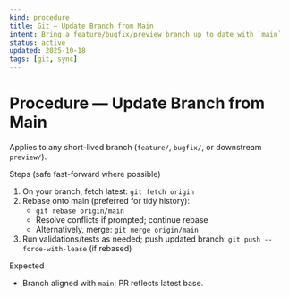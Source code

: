 ```yaml
---
kind: procedure
title: Git — Update Branch from Main
intent: Bring a feature/bugfix/preview branch up to date with `main`
status: active
updated: 2025-10-18
tags: [git, sync]
---
```


# Procedure — Update Branch from Main

Applies to any short-lived branch (`feature/`, `bugfix/`, or downstream `preview/`).

Steps (safe fast-forward where possible)
1) On your branch, fetch latest: `git fetch origin`
2) Rebase onto main (preferred for tidy history):
   - `git rebase origin/main`
   - Resolve conflicts if prompted; continue rebase
   - Alternatively, merge: `git merge origin/main`
3) Run validations/tests as needed; push updated branch: `git push --force-with-lease` (if rebased)

Expected
- Branch aligned with `main`; PR reflects latest base.
